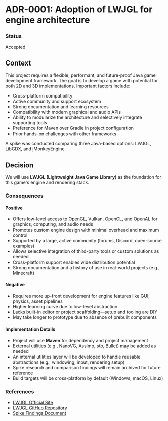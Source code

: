 # ADR-0001: Adoption of LWJGL for engine architecture

### Status
Accepted

## Context
This project requires a flexible, performant, and future-proof Java game development framework. The goal is to develop a game with potential for both 2D and 3D implementations. Important factors include:

- Cross-platform compatibility
- Active community and support ecosystem
- Strong documentation and learning resources
- Compatibility with modern graphical and audio APIs
- Ability to modularize the architecture and selectively integrate supporting tools
- Preference for Maven over Gradle in project configuration
- Prior hands-on challenges with other frameworks

A spike was conducted comparing three Java-based options: LWJGL, LibGDX, and jMonkeyEngine.

## Decision
We will use **LWJGL (Lightweight Java Game Library)** as the foundation for this game's engine and rendering stack.

### Consequences

#### Positive
- Offers low-level access to OpenGL, Vulkan, OpenCL, and OpenAL for graphics, computing, and audio needs
- Promotes custom engine design with minimal overhead and maximum control
- Supported by a large, active community (forums, Discord, open-source examples)
- Allows selective integration of third-party tools or custom solutions as needed
- Cross-platform support enables wide distribution potential
- Strong documentation and a history of use in real-world projects (e.g., Minecraft)

#### Negative
- Requires more up-front development for engine features like GUI, physics, asset pipelines
- Higher learning curve due to low-level abstraction
- Lacks built-in editor or project scaffolding—setup and tooling are DIY
- May take longer to prototype due to absence of prebuilt components

#### Implementation Details
- Project will use **Maven** for dependency and project management
- External utilities (e.g., NanoVG, Assimp, stb, Bullet) may be added as needed
- An internal utilities layer will be developed to handle reusable abstractions (e.g., windowing, input, rendering setup)
- Spike research and comparison findings will remain archived for future reference
- Build targets will be cross-platform by default (Windows, macOS, Linux)

### References
- [LWJGL Official Site](https://www.lwjgl.org/)
- [LWJGL GitHub Repository](https://github.com/LWJGL/lwjgl3)
- [Spike Findings Document](https://github.com/BrendonButler/entropy/wiki/GH%E2%80%904-%5BSpike%5D-Investigate-and-document-Java-game-library-options)
